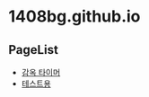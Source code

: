# 1408bg.github.io
## PageList
- [감옥 타이머](1408bg.github.io/time.html)
- [테스트용](1408bg.github.io/main.html)

